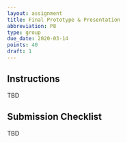```yaml
---
layout: assignment
title: Final Prototype & Presentation
abbreviation: P8
type: group
due_date: 2020-03-14
points: 40
draft: 1
---
```



## Instructions
TBD

## Submission Checklist
TBD